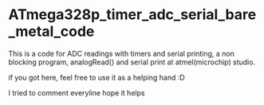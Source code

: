 # ATmega328p_timer_adc_serial_bare_metal_code
This is a code for ADC readings with timers and serial printing, a non blocking program, analogRead() and serial print at atmel(microchip) studio.

if you got here, feel free to use it as a helping hand :D

I tried to comment everyline hope it helps
